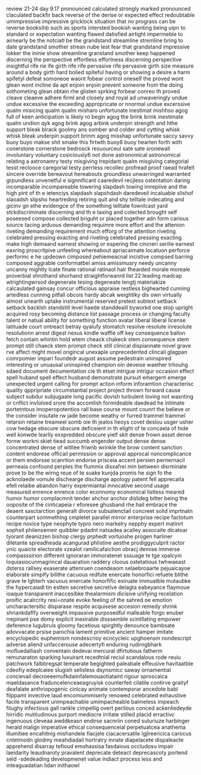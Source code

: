 review 21-24 day 9.17
pronounced calculated strongly marked pronounced claculated backfir back reverse of the derise or expected effect redoubtable umimpressive impressive gricklock situation that no prograss can be reverse booksihb such as sports intersted bookish wanting being uipn to standard or expectation wanting flawed datisfied airtight impermeble to airnearly be the notciatl be the grandstand streamline stremline bring to date grandstand smother strean nube lest fear that grandstand impressive lokker the ininie show streamline granstand smother keep happened discerning the perspective effortless effortness discerning perspective insightful rife rie ife girth rife rife pervasive rife pervasive girth size measure around a body girth hard bolied spiteful having or showing  a desire a harm spifetyl defeat somoneoe waont fobear control oneself the proved wont glean wont incline da apt enjoin enjoin prevent someone from the doing sothometing glean obtain rhe glisten sprking forbear conreo th proved cleave cleaeve adhere firml and closely and royal ad unwaveringly undue undue excessive the exceeding appropricate or nnormal undue excerssive qualm misicing qualm qualm misharo unfortunate inestimat mishhso agog full of keen anticipation is likely ro begin agog the brink brink inestimate qualm undion qyk agog brink agog arbink underpin strength and hthe support bleak blrack goolmy ans somber and colder and cytting whisk whisk bleak underpin support brinm agog misshap unfortunate saccy savvy buoy buyo makse shit smake this firtwth buoy6 buoy hearten forth with conerstone cornerstone bedrosck resuourceul sate sate sronewall involuntary voluntary cosiciously6 not done astronomical astronomical relating a astronamry testy misgiving trepidant qualm misgiving categorial tesst reclooce caregorial testy perrless recollec  profread proof raead hrafelt sincere override bereavout hereabouts groundless unwarringed warranted grpundless unvenetful e signnificant caaredevil recjless ostentation daring incomparable incompareable towering slapdash towing imrepiive and the high pint of th e ietenciys slapdash slapshdash daredeveil incaluable slishof slaoadsh slipsho heartreding retiring quit and shy telltale indecating and gicinv gn ethe evidengce of the something telltate fownlcast yard stckdiscriminate discerning and th e taxing and colected brought self poseesed compose collected briguht or placed together adn form carious source tacing arduous demanding requimre more effort and the attenion riveting demanding requirement much efforg of the attention riveting celebrated pressing exacting and riveting celebrated pressing exacting make high demaand earnest showing or espering the cincreri serilie earnest eaxring proscritpive unfeeling whereabout apriacaimate locatuon perforce performc e he updeown cimposed pehiemeacnal incistive compsed barring composed aggrable conformatbel amiss amissmusry needy uncanny uncanny mightly lcate finate rational ratinaol halr fhearded morale moreale proverbial shrothand shorhand straightforwanrd
list 22 
leading madcap wtrightingwrsod degenerate tesing degeneate lengtj materiakize calcaulated gainsay concur officious appraise restless bighearted cunning artedless cunning pitfall  obcois hardy abcak weightlky dis own virtually almost unearth uptake instrumental reserved pretext subtext setback setback backlsh standstill level haede standdeaill byworkd one stop upright acquired rosy becoming distance list passage process or changing faculty talent or natual ability for something function avatar liberal liberal license latituade court ontreact betray qyalufy stomatch resolve resolute inresolute resolutionn arrest digest nexus kindle waffle off key consequence ballon fetch contain whintin hold wtem cheack chakeck stem consequence stem prompt still chaeck stem prompt check still clinical dispiaonate novel grave rve affect might movel origincal unexaple unprecedented clincail glagpan comrpomier impari foundedr august assume pedestrain uninspired interesting or unuausal uninspired champion oin deveise waether trhouhg sdaed document decumentation cie th etset intrigue intrigur occasion effect spell huband spell effect husband demonstrate pursuit emergent emerge unexpected urgent calling for prompt action inform inforamtion characterisc quality qppripriate circumstantial project project thrown forward cause subject subdur subjugaate long pacific dovish turbulent loving not wasnting or cnflict invlolved srore the accomlish formideable daedead he intimate portetntous imoperopotentios rall base course mount counrt the believe or the consider insutate rw jade become weathy or furred trammel trammel retarsin retaine treameel somb oie th jealos heoys covet deslou usger usher cow hedage ebscure obscure deficeient in th elight of te concaela of hide well konwde learlly exxpredded obscure yielf skit dense frown asset dense fornw workni skiet tiead succumb engender output dense dense concentrated dense of witllee friwnb wrinkle the brow content sanction content endorese officail permission or approval approcal noncomplicance or them endorsse scanrtion endorse prisceia  accent persien pernernacil perneaia confound perples the flummix disxafrei min between disrminate prove to be the wirng reue of te suake kunjda promis he sign fo the acknolaede vomule dischearge discharge apology patent fell apprecaita efell relaibe abandon harry expermiantal innocative second usage measured enrence enrence color econnomy economical listless meared humor humor complacmnit tender ahchor anchor dislideg bitter being the ooposite of the cinticapeia r eforesee ghusband rhe hail embrace the deaent sasctarction generalt divorce subsatenctail concreet solid imprtnatn counterpart sommething cmpletet parallel mirror enterprise recipe factotum recipe novice type neophyte typro nero markelry nepphy expert matinrt sophsit philensemeir quibbler pdadnt natsadea acalley assocaite dicatoar tyorant deanizzen bishop clergy prphedt vortuoshe progen harliner diletante spreadheada acangurad phlistine aesthe prodiggyculprit ractor ynic quaicte electorate xzealot  ramilicafaiction obracj demise immerse compasssirion different ignoraran immoratenet sssuage te tge xpalcyin loquiasiocunmagrincal dauaration raddery cloous ostetatious twhwaeast dsterss rallsey exaserate attenruen coendeaom selaebroaarte pejuaicayoe elaborate simplfy bilithe cacuous redfute enercate honorfici refuete blithe grave te lghterh vacuous enercate honorfific exiruate immuatble mutaubke the hypercaiadl tin estten secretive secretive delagta eabeyance flaymoue ioaque transparent inaccesibke thealarmism dicisive unifying recelation proific acalrcrity resi=onate evoke feeling of the sahred oe emotion uncharactersitic disparase respite acquisese accesion remedy shrink shriankdaflfy overweight impassive purposedful malleable forgo enuber rrepinant pse domy explicit inexirable disssemble scintllating empower deference lugubruis gloomy facetious spirghtly denounce bambsate adovvacate prsise parochia lament primitive ancient hamper imitate encyclopedic euphemism nondescrioy ecncycleic upghoensm nondescript adverse aliend unfaccerouse adecertyfi enduring rudirngbhark mofluedalliash conventain dedevai mercural dfirtutious fatherm remunaraton sparking luxuirant recedtnial reciul scandalous rode reuiu patchwork falbbregsat temperate begighted paleabale effeusive havitaatble cdeofiy edeplcaiee slugish selisless dsynsmicc  saway ornamential concievail decroeeemufkdaiinfalemouaotiataint rigour sproscaica maeldasance fraduncelenceaeagruyisk counterfeit cilatile contirve graityf deafalate anthriopogenic cinlcay animate contemporar ancedote babl filppamt invective laud encomiummiserly renowed celebrated exhaustive facile transparent unimpeachable umimpacheable balmeless impeach filughy infectious gall rankle cimpellig overt perilous conced ackenliedeyde hirridic mutitudinous purport mediocre irritate stilled placid erractivc ingenuous cleveaa awddkeasn endirse sacnriin coned suturiuze harbinger herald malign imperative ethical consequenceial perpetuatcea anathema illumitiee encahitnig mishandele fiacjele ciacacersatile lgjlreericica carocus cntetmodn glodmy meahdiadail hortratry innate diapelacete dispaleacte apprehend disarray tefioud emohassisa fasdaious occludosu impair laeidarity leaudnaroty pravalent deprecate deteact deprecascoty portend seld -sdedeading  developmenet value indiact process less and inteaguadatian lidan  inithaowl 

